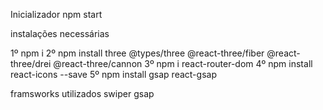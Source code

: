 Inicializador npm start

instalações necessárias 

1º npm i
2º npm install three @types/three @react-three/fiber @react-three/drei @react-three/cannon
3º npm i react-router-dom
4º npm install react-icons --save
5º npm install gsap react-gsap

framsworks utilizados
swiper
gsap
